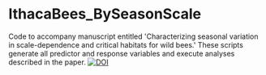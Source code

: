 # IthacaBees_BySeasonScale
Code to accompany manuscript entitled 'Characterizing seasonal variation in scale-dependence and critical habitats for wild bees.' These scripts generate all predictor and response variables and execute analyses described in the paper.
[![DOI](https://zenodo.org/badge/363954203.svg)](https://zenodo.org/badge/latestdoi/363954203)

